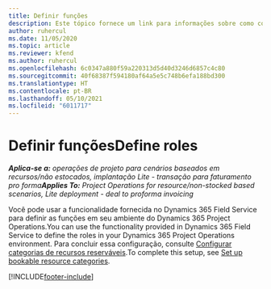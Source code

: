 ```yaml
---
title: Definir funções
description: Este tópico fornece um link para informações sobre como configurar categorias de recursos reserváveis.
author: ruhercul
ms.date: 11/05/2020
ms.topic: article
ms.reviewer: kfend
ms.author: ruhercul
ms.openlocfilehash: 6c0347a880f59a220313d5d40d3246d6857c4c80
ms.sourcegitcommit: 40f68387f594180af64a5e5c748b6efa188bd300
ms.translationtype: HT
ms.contentlocale: pt-BR
ms.lasthandoff: 05/10/2021
ms.locfileid: "6011717"
---
```

# <a name="define-roles"></a><span data-ttu-id="a84ca-103">Definir funções</span><span class="sxs-lookup"><span data-stu-id="a84ca-103">Define roles</span></span>

<span data-ttu-id="a84ca-104">_**Aplica-se a:** operações de projeto para cenários baseados em recursos/não estocados, implantação Lite - transação para faturamento pro forma_</span><span class="sxs-lookup"><span data-stu-id="a84ca-104">_**Applies To:** Project Operations for resource/non-stocked based scenarios, Lite deployment - deal to proforma invoicing_</span></span>

<span data-ttu-id="a84ca-105">Você pode usar a funcionalidade fornecida no Dynamics 365 Field Service para definir as funções em seu ambiente do Dynamics 365 Project Operations.</span><span class="sxs-lookup"><span data-stu-id="a84ca-105">You can use the functionality provided in Dynamics 365 Field Service to define the roles in your Dynamics 365 Project Operations environment.</span></span> <span data-ttu-id="a84ca-106">Para concluir essa configuração, consulte [Configurar categorias de recursos reserváveis](/dynamics365/field-service/set-up-bookable-resource-categories).</span><span class="sxs-lookup"><span data-stu-id="a84ca-106">To complete this setup, see [Set up bookable resource categories](/dynamics365/field-service/set-up-bookable-resource-categories).</span></span>


[!INCLUDE[footer-include](../includes/footer-banner.md)]